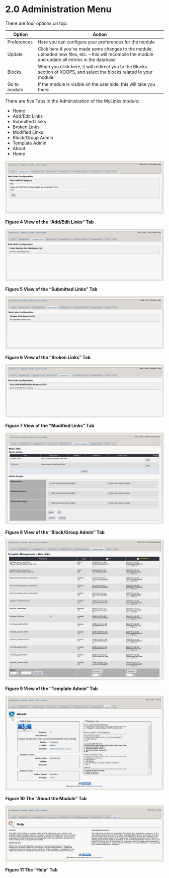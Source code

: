# 2.0 Administration Menu

There are four options on top:

|Option|	Action|
|---|---|
|Preferences|	Here you can configure your preferences for the module|
|Update|	Click here if you’ve made some changes to the module, uploaded new files, etc. – this will recompile the module and update all entries in the database |
|Blocks|	When you click here, it will redirect you to the Blocks section of XOOPS, and select the blocks related to your module|
|Go to module|	If the module is visible on the user side, this will take you there|

There are five Tabs in the Administration of the MyLinks module: 
-	Home
-	Add/Edit Links
-	Submitted Links
-	Broken Links
-	Modified Links
-	Block/Group Admin
-	Template Admin
-	About 
-	Home

![img_2.jpg](../assets/img_6.jpg)    

**Figure 4 View of the “Add/Edit Links” Tab**


![img_2.jpg](../assets/img_7.jpg)   

**Figure 5 View of the “Submitted Links” Tab**


![img_2.jpg](../assets/img_8.jpg)   

**Figure 6 View of the “Broken Links” Tab**

![img_2.jpg](../assets/img_9.jpg)   

**Figure 7 View of the “Modified Links” Tab**

![img_2.jpg](../assets/img_10.jpg)   

**Figure 8 View of the “Block/Group Admin” Tab**

![img_2.jpg](../assets/img_11.jpg)   

**Figure 9 View of the “Template Admin” Tab**

![img_2.jpg](../assets/img_12.jpg)   

**Figure 10 The “About the Module” Tab**

![img_2.jpg](../assets/img_13.jpg)   

**Figure 11 The “Help” Tab**

